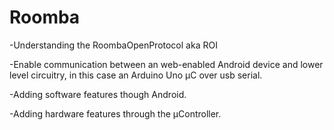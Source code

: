 Roomba
======
-Understanding the RoombaOpenProtocol aka ROI

-Enable communication between an web-enabled Android device and lower level circuitry, in this case an Arduino Uno µC over usb serial.

-Adding software features though Android.

-Adding hardware features through the µController.
